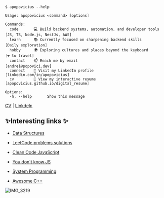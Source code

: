 <pre><code>
$ apopovicius --help

Usage: apopovicius &lt;command&gt; [options]

Commands:
  code       💻 Build backend systems, automation, and developer tools      [JS, TS, Node.js, NestJs, AWS]
  learn      📚 Currently focused on sharpening backend skills              [Daily exploration]
  hobby      🌍 Exploring cultures and places beyond the keyboard           [❤️ to travel]
  contact    📫 Reach me by email                                           [andrei@popovici.dev]
  connect    💼 Visit my LinkedIn profile                                   [linkedin.com/in/apopovicius]
  cv         🧥 View my interactive resume                                  [apopovicius.github.io/digital_resume]

Options:
  -h, --help       Show this message
</code></pre>

[CV](https://apopovicius.github.io/digital_resume/) | [LinkdeIn](https://linkedin.com/in/apopovicius/)


<!---
apopovicius/apopovicius is a ✨ special ✨ repository because its `README.md` (this file) appears on your GitHub profile.
You can click the Preview link to take a look at your changes.
--->

## ✨Interesting links ✨

* [Data Structures](https://github.com/apopovicius/Data_Structure_and_Algorithms_Library)

* [LeetCode problems solutions](https://github.com/apopovicius/LeetCode_problems_solution)

* [Clean Code JavaScript](https://github.com/apopovicius/clean-code-javascript)

* [You don't know JS](https://github.com/getify/You-Dont-Know-JS)

* [System Programming](https://github.com/angrave/SystemProgramming/wiki)

* [Awesome C++](https://github.com/fffaraz/awesome-cpp)

![IMG_3219](https://user-images.githubusercontent.com/27801577/171295756-aa3044d4-ff8a-4588-b0e8-7cac02c12546.JPEG)
